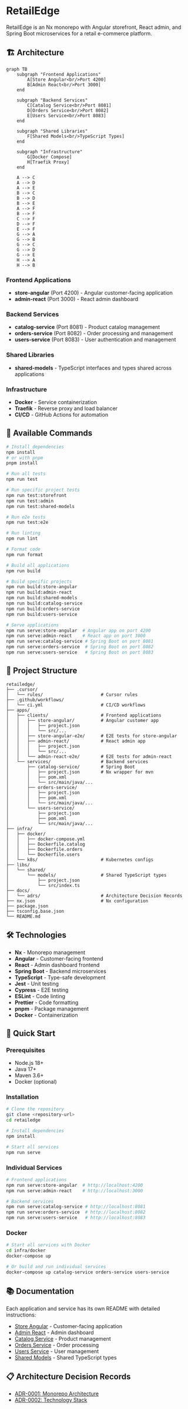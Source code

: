 # RetailEdge

RetailEdge is an Nx monorepo with Angular storefront, React admin, and Spring Boot microservices for a retail e-commerce platform.

## 🏗️ Architecture

```mermaid
graph TB
    subgraph "Frontend Applications"
        A[Store Angular<br/>Port 4200]
        B[Admin React<br/>Port 3000]
    end
    
    subgraph "Backend Services"
        C[Catalog Service<br/>Port 8081]
        D[Orders Service<br/>Port 8082]
        E[Users Service<br/>Port 8083]
    end
    
    subgraph "Shared Libraries"
        F[Shared Models<br/>TypeScript Types]
    end
    
    subgraph "Infrastructure"
        G[Docker Compose]
        H[Traefik Proxy]
    end
    
    A --> C
    A --> D
    A --> E
    B --> C
    B --> D
    B --> E
    A --> F
    B --> F
    C --> F
    D --> F
    E --> F
    G --> A
    G --> B
    G --> C
    G --> D
    G --> E
    H --> A
    H --> B
```

### Frontend Applications

- **store-angular** (Port 4200) - Angular customer-facing application
- **admin-react** (Port 3000) - React admin dashboard

### Backend Services

- **catalog-service** (Port 8081) - Product catalog management
- **orders-service** (Port 8082) - Order processing and management
- **users-service** (Port 8083) - User authentication and management

### Shared Libraries

- **shared-models** - TypeScript interfaces and types shared across applications

### Infrastructure

- **Docker** - Service containerization
- **Traefik** - Reverse proxy and load balancer
- **CI/CD** - GitHub Actions for automation

## 🚀 Available Commands

```bash
# Install dependencies
npm install
# or with pnpm
pnpm install

# Run all tests
npm run test

# Run specific project tests
npm run test:storefront
npm run test:admin
npm run test:shared-models

# Run e2e tests
npm run test:e2e

# Run linting
npm run lint

# Format code
npm run format

# Build all applications
npm run build

# Build specific projects
npm run build:store-angular
npm run build:admin-react
npm run build:shared-models
npm run build:catalog-service
npm run build:orders-service
npm run build:users-service

# Serve applications
npm run serve:store-angular  # Angular app on port 4200
npm run serve:admin-react    # React app on port 3000
npm run serve:catalog-service # Spring Boot on port 8081
npm run serve:orders-service  # Spring Boot on port 8082
npm run serve:users-service   # Spring Boot on port 8083
```

## 📁 Project Structure

```
retailedge/
├── .cursor/
│   └── rules/                      # Cursor rules
├── .github/workflows/
│   └── ci.yml                      # CI/CD workflows
├── apps/
│   ├── clients/                    # Frontend applications
│   │   ├── store-angular/          # Angular customer app
│   │   │   ├── project.json
│   │   │   └── src/...
│   │   ├── store-angular-e2e/      # E2E tests for store-angular
│   │   ├── admin-react/            # React admin app
│   │   │   ├── project.json
│   │   │   └── src/...
│   │   └── admin-react-e2e/        # E2E tests for admin-react
│   └── services/                   # Backend services
│       ├── catalog-service/        # Spring Boot
│       │   ├── project.json        # Nx wrapper for mvn
│       │   ├── pom.xml
│       │   └── src/main/java/...
│       ├── orders-service/
│       │   ├── project.json
│       │   ├── pom.xml
│       │   └── src/main/java/...
│       └── users-service/
│           ├── project.json
│           ├── pom.xml
│           └── src/main/java/...
├── infra/
│   ├── docker/
│   │   ├── docker-compose.yml
│   │   ├── Dockerfile.catalog
│   │   ├── Dockerfile.orders
│   │   └── Dockerfile.users
│   └── k8s/                        # Kubernetes configs
├── libs/
│   └── shared/
│       └── models/                 # Shared TypeScript types
│           ├── project.json
│           └── src/index.ts
├── docs/
│   └── adrs/                       # Architecture Decision Records
├── nx.json                         # Nx configuration
├── package.json
├── tsconfig.base.json
└── README.md
```

## 🛠️ Technologies

- **Nx** - Monorepo management
- **Angular** - Customer-facing frontend
- **React** - Admin dashboard frontend
- **Spring Boot** - Backend microservices
- **TypeScript** - Type-safe development
- **Jest** - Unit testing
- **Cypress** - E2E testing
- **ESLint** - Code linting
- **Prettier** - Code formatting
- **pnpm** - Package management
- **Docker** - Containerization

## 🚀 Quick Start

### Prerequisites
- Node.js 18+
- Java 17+
- Maven 3.6+
- Docker (optional)

### Installation
```bash
# Clone the repository
git clone <repository-url>
cd retailedge

# Install dependencies
npm install

# Start all services
npm run serve
```

### Individual Services
```bash
# Frontend applications
npm run serve:store-angular  # http://localhost:4200
npm run serve:admin-react    # http://localhost:3000

# Backend services
npm run serve:catalog-service # http://localhost:8081
npm run serve:orders-service  # http://localhost:8082
npm run serve:users-service   # http://localhost:8083
```

### Docker
```bash
# Start all services with Docker
cd infra/docker
docker-compose up

# Or build and run individual services
docker-compose up catalog-service orders-service users-service
```

## 📚 Documentation

Each application and service has its own README with detailed instructions:

- [Store Angular](./apps/clients/store-angular/README.md) - Customer-facing application
- [Admin React](./apps/clients/admin-react/README.md) - Admin dashboard
- [Catalog Service](./apps/services/catalog-service/README.md) - Product management
- [Orders Service](./apps/services/orders-service/README.md) - Order processing
- [Users Service](./apps/services/users-service/README.md) - User management
- [Shared Models](./libs/shared/models/README.md) - Shared TypeScript types

## 📋 Architecture Decision Records

- [ADR-0001: Monorepo Architecture](./docs/adrs/0001-monorepo-architecture.md)
- [ADR-0002: Technology Stack](./docs/adrs/0002-technology-stack.md)
